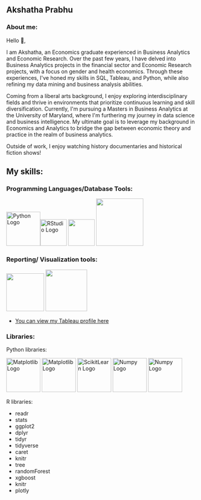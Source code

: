 ## Akshatha Prabhu

### About me:

Hello :wave:, 

I am Akshatha, an Economics graduate experienced in Business Analytics and Economic Research. Over the past few years, I have delved into Business Analytics projects in the financial sector and Economic Research projects, with a focus on gender and health economics. Through these experiences, I've honed my skills in SQL, Tableau, and Python, while also refining my data mining and business analysis abilities.

Coming from a liberal arts background, I enjoy exploring interdisciplinary fields and thrive in environments that prioritize continuous learning and skill diversification. Currently, I'm pursuing a Masters in Business Analytics at the University of Maryland, where I'm furthering my journey in data science and business intelligence. My ultimate goal is to leverage my background in Economics and Analytics to bridge the gap between economic theory and practice in the realm of business analytics. 

Outside of work, I enjoy watching history documentaries and historical fiction shows! 

## My skills:

### Programming Languages/Database Tools:

<img src="https://upload.wikimedia.org/wikipedia/commons/f/f8/Python_logo_and_wordmark.svg" alt="Python Logo" width="90"/><img src="https://www.rstudio.com/wp-content/uploads/2018/10/RStudio-Logo-flat.svg" alt="RStudio Logo" width="70"/> <img src="https://www.google.com/url?sa=i&url=https%3A%2F%2Fcommons.wikimedia.org%2Fwiki%2FFile%3ASql_data_base_with_logo.png&psig=AOvVaw2nhfsFGWe50z3JZJAUBfhx&ust=1718563326116000&source=images&cd=vfe&opi=89978449&ved=0CBEQjRxqFwoTCKD_gLih3oYDFQAAAAAdAAAAABAE" width="70"/> <img src="https://media.licdn.com/dms/image/C5612AQHr47W1uGXrDw/article-cover_image-shrink_600_2000/0/1649218981432?e=2147483647&v=beta&t=ERM5vzRKZt8ebBAYHKpOOguoSaXN1AZDOJCiwMwXYU4" width="125"/> 

### Reporting/ Visualization tools:

<img src="https://1000logos.net/wp-content/uploads/2022/03/Tableau-Logo.png" width="100"/>  <img src="https://i.pinimg.com/736x/b5/d4/47/b5d4478193f8e33c20b9bf7583a6f180.jpg" width="110"/>

* [You can view my Tableau profile here](https://public.tableau.com/app/profile/akshatha.prabhu6534/vizzes)


### Libraries:

Python libraries:

<img src="https://upload.wikimedia.org/wikipedia/commons/thumb/e/ed/Pandas_logo.svg/2560px-Pandas_logo.svg.png" alt="Matplotlib Logo" width="90"/> <img src="https://www.jumpingrivers.com/blog/customising-matplotlib/matplot_title_logo.png" alt="Matplotlib Logo" width="90"/> <img src="https://upload.wikimedia.org/wikipedia/commons/thumb/0/05/Scikit_learn_logo_small.svg/2560px-Scikit_learn_logo_small.svg.png" alt="ScikitLearn Logo" width="90"/> 
<img src="https://upload.wikimedia.org/wikipedia/commons/thumb/3/31/NumPy_logo_2020.svg/2560px-NumPy_logo_2020.svg.png" alt="Numpy Logo" width="90"/> <img src="https://raw.githubusercontent.com/mwaskom/seaborn/master/doc/_static/logo-wide-lightbg.svg" alt="Numpy Logo" width="90"/> 

R libraries:

* readr
* stats
* ggplot2
* dplyr
* tidyr
* tidyverse
* caret
* knitr
* tree
* randomForest
* xgboost
* knitr
* plotly
